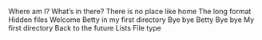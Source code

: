 Where am I?
What’s in there?
There is no place like home
The long format
Hidden files
Welcome
Betty in my first directory
Bye bye Betty
Bye bye My first directory
Back to the future
Lists
File type

